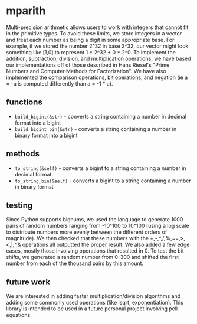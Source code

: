 # mparith
Multi-precision arithmetic allows users to work with integers that cannot fit in the primitive types. 
To avoid these limits, we store integers in a vector and treat each number as being a digit in some appropriate base.
For example, if we stored the number 2^32 in base 2^32, our vector might look something like [1,0] to represent 1 * 2^32 + 0 * 2^0.
To implement the addition, subtraction, division, and multiplication operations, we have based our implementations off of those described in Hans Riesel's "Prime Numbers and Computer Methods for Factorization".
We have also implemented the comparison operations, bit operations, and negation (ie a = -a is computed differently than a = -1 * a).

## functions
- `build_bigint(&str)` - converts a string containing a number in decimal format into a bigint
- `build_bigint_bin(&str)` - converts a string containing a number in binary format into a bigint

## methods
- `to_string(&self)` - converts a bigint to a string containing a number in decimal format
- `to_string_bin(&self)` - converts a bigint to a string containing a number in binary format

## testing
Since Python supports bignums, we used the language to generate 1000 pairs of random numbers ranging from -10^100 to 10^100 (using a log scale to distribute numbers more evenly between the different orders of magnitude). 
We then checked that these numbers with the +,-,\*,/,%,==,>,<,|,^,& operations all outputted the proper result. 
We also added a few edge cases, mostly those involving operations that resulted in 0.
To test the bit shifts, we generated a random number from 0-300 and shifted the first number from each of the thousand pairs by this amount.

## future work
We are interested in adding faster multiplication/division algorithms and adding some commonly used operations (like isqrt, exponentiation).
This library is intended to be used in a future personal project involving pell equations.
